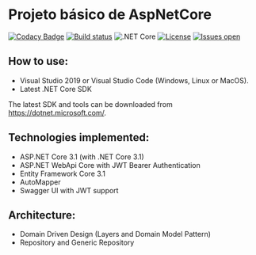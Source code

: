 Projeto básico de AspNetCore
=====================

[![Codacy Badge](https://app.codacy.com/project/badge/Grade/e8db9a559dc84f5b84ff3446feb1a8a2)](https://www.codacy.com/gh/joasimonson/AspNetCore/dashboard?utm_source=github.com&amp;utm_medium=referral&amp;utm_content=joasimonson/AspNetCore&amp;utm_campaign=Badge_Grade)
[![Build status](https://ci.appveyor.com/api/projects/status/id?svg=true)](https://ci.appveyor.com/project/Joasimonson/AspNetCore)
![.NET Core](https://github.com/Joasimonson/AspNetCore/workflows/.NET%20Core/badge.svg)
[![License](https://img.shields.io/github/license/Joasimonson/AspNetCore.svg)](LICENSE)
[![Issues open](https://img.shields.io/github/issues/Joasimonson/AspNetCore.svg)](https://huboard.com/Joasimonson/AspNetCore/)


## How to use:
- Visual Studio 2019 or Visual Studio Code (Windows, Linux or MacOS).
- Latest .NET Core SDK

The latest SDK and tools can be downloaded from https://dotnet.microsoft.com/.

## Technologies implemented:

- ASP.NET Core 3.1 (with .NET Core 3.1)
 - ASP.NET WebApi Core with JWT Bearer Authentication
- Entity Framework Core 3.1
- AutoMapper
- Swagger UI with JWT support

## Architecture:

- Domain Driven Design (Layers and Domain Model Pattern)
- Repository and Generic Repository
